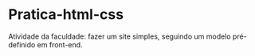 # Pratica-html-css

Atividade da faculdade: fazer um site simples, seguindo um modelo pré-definido em front-end.
